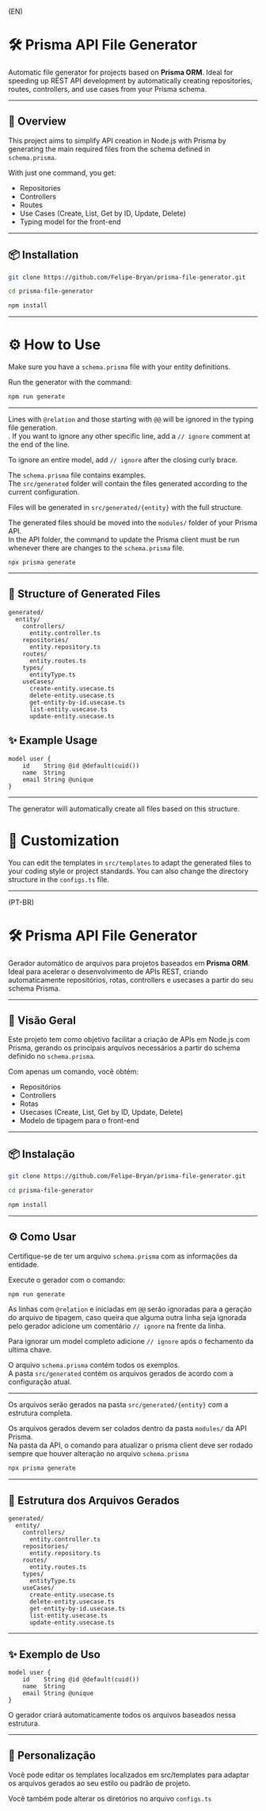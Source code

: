 (EN)
# 🛠️ Prisma API File Generator
Automatic file generator for projects based on **Prisma ORM**.
Ideal for speeding up REST API development by automatically creating repositories, routes, controllers, and use cases from your Prisma schema.

---

## 🚀 Overview
This project aims to simplify API creation in Node.js with Prisma by generating the main required files from the schema defined in `schema.prisma`.

With just one command, you get:
- Repositories
- Controllers
- Routes
- Use Cases (Create, List, Get by ID, Update, Delete)
- Typing model for the front-end

---

## 📦 Installation

```bash
git clone https://github.com/Felipe-Bryan/prisma-file-generator.git
```

```bash
cd prisma-file-generator
```

```bash
npm install
```

--- 

# ⚙️ How to Use
Make sure you have a `schema.prisma` file with your entity definitions.

Run the generator with the command:

```bash
npm run generate
```

--- 

Lines with `@relation` and those starting with `@@` will be ignored in the typing file generation.<br>.
If you want to ignore any other specific line, add a `// ignore` comment at the end of the line.<br>

To ignore an entire model, add `// ignore` after the closing curly brace.

The `schema.prisma` file contains examples.<br>
The `src/generated` folder will contain the files generated according to the current configuration.

Files will be generated in `src/generated/{entity}` with the full structure.<br>

The generated files should be moved into the `modules/` folder of your Prisma API.<br>
In the API folder, the command to update the Prisma client must be run whenever there are changes to the `schema.prisma` file.

```
npx prisma generate
```

---

## 📁 Structure of Generated Files
```
generated/
  entity/
    controllers/
      entity.controller.ts
    repositories/
      entity.repository.ts
    routes/
      entity.routes.ts
    types/
      entityType.ts
    useCases/
      create-entity.usecase.ts
      delete-entity.usecase.ts
      get-entity-by-id.usecase.ts
      list-entity.usecase.ts
      update-entity.usecase.ts
```

## ✨ Example Usage

```
model user {
    id    String @id @default(cuid())
    name  String
    email String @unique
}
```

--- 

The generator will automatically create all files based on this structure.

# 🧩 Customization
You can edit the templates in `src/templates` to adapt the generated files to your coding style or project standards.
You can also change the directory structure in the `configs.ts` file.

---

(PT-BR)
# 🛠️ Prisma API File Generator

Gerador automático de arquivos para projetos baseados em **Prisma ORM**.  
Ideal para acelerar o desenvolvimento de APIs REST, criando automaticamente repositórios, rotas, controllers e usecases a partir do seu schema Prisma.

---

## 🚀 Visão Geral

Este projeto tem como objetivo facilitar a criação de APIs em Node.js com Prisma, gerando os principais arquivos necessários a partir do schema definido no `schema.prisma`.

Com apenas um comando, você obtém:

- Repositórios
- Controllers
- Rotas
- Usecases (Create, List, Get by ID, Update, Delete)
- Modelo de tipagem para o front-end

---

## 📦 Instalação

```bash
git clone https://github.com/Felipe-Bryan/prisma-file-generator.git
```

```bash
cd prisma-file-generator
```

```bash
npm install
```

---

## ⚙️ Como Usar

Certifique-se de ter um arquivo `schema.prisma` com as informações da entidade.

Execute o gerador com o comando:

```bash
npm run generate
```

As linhas com `@relation` e iniciadas em `@@` serão ignoradas para a geração do arquivo de tipagem, caso queira que alguma outra linha seja ignorada pelo gerador adicione um comentário `// ignore` na frente da linha.

Para ignorar um model completo adicione `// ignore` após o fechamento da ultima chave.

O arquivo `schema.prisma` contém todos os exemplos.<br>
A pasta `src/generated` contém os arquivos gerados de acordo com a configuração atual.

---

Os arquivos serão gerados na pasta `src/generated/{entity}` com a estrutura completa.<br>

Os arquivos gerados devem ser colados dentro da pasta `modules/` da API Prisma.<br>
Na pasta da API, o comando para atualizar o prisma client deve ser rodado sempre que houver alteração no arquivo `schema.prisma` 

```bash
npx prisma generate
```

---

## 📁 Estrutura dos Arquivos Gerados

```
generated/
  entity/
    controllers/
      entity.controller.ts
    repositories/
      entity.repository.ts
    routes/
      entity.routes.ts
    types/
      entityType.ts
    useCases/
      create-entity.usecase.ts
      delete-entity.usecase.ts
      get-entity-by-id.usecase.ts
      list-entity.usecase.ts
      update-entity.usecase.ts
```

---

## ✨ Exemplo de Uso

```
model user {
    id    String @id @default(cuid())
    name  String
    email String @unique
}
```

O gerador criará automaticamente todos os arquivos baseados nessa estrutura.

---

## 🧩 Personalização

Você pode editar os templates localizados em src/templates para adaptar os arquivos gerados ao seu estilo ou padrão de projeto.

Você também pode alterar os diretórios no arquivo `configs.ts`
